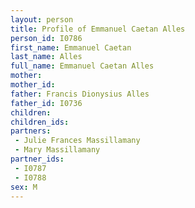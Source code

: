 ```yaml
---
layout: person
title: Profile of Emmanuel Caetan Alles
person_id: I0786
first_name: Emmanuel Caetan
last_name: Alles
full_name: Emmanuel Caetan Alles
mother: 
mother_id: 
father: Francis Dionysius Alles
father_id: I0736
children:
children_ids:
partners:
 - Julie Frances Massillamany
 - Mary Massillamany
partner_ids:
 - I0787
 - I0788
sex: M
---
```



